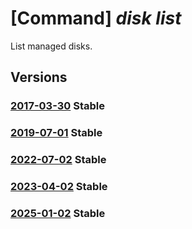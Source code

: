 # [Command] _disk list_

List managed disks.

## Versions

### [2017-03-30](/Resources/mgmt-plane/L3N1YnNjcmlwdGlvbnMve30vcHJvdmlkZXJzL21pY3Jvc29mdC5jb21wdXRlL2Rpc2tz/2017-03-30.xml) **Stable**

<!-- mgmt-plane /subscriptions/{}/providers/microsoft.compute/disks 2017-03-30 -->
<!-- mgmt-plane /subscriptions/{}/resourcegroups/{}/providers/microsoft.compute/disks 2017-03-30 -->

### [2019-07-01](/Resources/mgmt-plane/L3N1YnNjcmlwdGlvbnMve30vcHJvdmlkZXJzL21pY3Jvc29mdC5jb21wdXRlL2Rpc2tz/2019-07-01.xml) **Stable**

<!-- mgmt-plane /subscriptions/{}/providers/microsoft.compute/disks 2019-07-01 -->
<!-- mgmt-plane /subscriptions/{}/resourcegroups/{}/providers/microsoft.compute/disks 2019-07-01 -->

### [2022-07-02](/Resources/mgmt-plane/L3N1YnNjcmlwdGlvbnMve30vcHJvdmlkZXJzL21pY3Jvc29mdC5jb21wdXRlL2Rpc2tz/2022-07-02.xml) **Stable**

<!-- mgmt-plane /subscriptions/{}/providers/microsoft.compute/disks 2022-07-02 -->
<!-- mgmt-plane /subscriptions/{}/resourcegroups/{}/providers/microsoft.compute/disks 2022-07-02 -->

### [2023-04-02](/Resources/mgmt-plane/L3N1YnNjcmlwdGlvbnMve30vcHJvdmlkZXJzL21pY3Jvc29mdC5jb21wdXRlL2Rpc2tz/2023-04-02.xml) **Stable**

<!-- mgmt-plane /subscriptions/{}/providers/microsoft.compute/disks 2023-04-02 -->
<!-- mgmt-plane /subscriptions/{}/resourcegroups/{}/providers/microsoft.compute/disks 2023-04-02 -->

### [2025-01-02](/Resources/mgmt-plane/L3N1YnNjcmlwdGlvbnMve30vcmVzb3VyY2Vncm91cHMve30vcHJvdmlkZXJzL21pY3Jvc29mdC5jb21wdXRlL2Rpc2tz/2025-01-02.xml) **Stable**

<!-- mgmt-plane /subscriptions/{}/resourcegroups/{}/providers/microsoft.compute/disks 2025-01-02 -->
